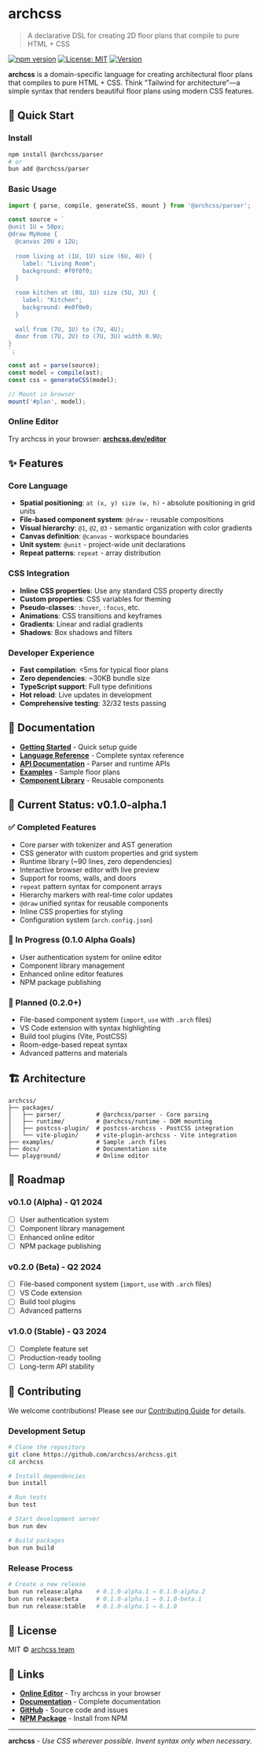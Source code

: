 # archcss

> A declarative DSL for creating 2D floor plans that compile to pure HTML + CSS

[![npm version](https://badge.fury.io/js/@archcss%2Fparser.svg)](https://badge.fury.io/js/@archcss%2Fparser)
[![License: MIT](https://img.shields.io/badge/License-MIT-yellow.svg)](https://opensource.org/licenses/MIT)
[![Version](https://img.shields.io/badge/version-0.1.0--alpha.1-blue.svg)](https://github.com/archcss/archcss)

**archcss** is a domain-specific language for creating architectural floor plans that compiles to pure HTML + CSS. Think "Tailwind for architecture"—a simple syntax that renders beautiful floor plans using modern CSS features.

## 🚀 Quick Start

### Install

```bash
npm install @archcss/parser
# or
bun add @archcss/parser
```

### Basic Usage

```javascript
import { parse, compile, generateCSS, mount } from '@archcss/parser';

const source = `
@unit 1U = 50px;
@draw MyHome {
  @canvas 20U x 12U;
  
  room living at (1U, 1U) size (6U, 4U) {
    label: "Living Room";
    background: #f0f0f0;
  }
  
  room kitchen at (8U, 1U) size (5U, 3U) {
    label: "Kitchen";
    background: #e0f0e0;
  }
  
  wall from (7U, 1U) to (7U, 4U);
  door from (7U, 2U) to (7U, 3U) width 0.9U;
}
`;

const ast = parse(source);
const model = compile(ast);
const css = generateCSS(model);

// Mount in browser
mount('#plan', model);
```

### Online Editor

Try archcss in your browser: **[archcss.dev/editor](https://archcss.dev/editor)**

## ✨ Features

### Core Language
- **Spatial positioning**: `at (x, y) size (w, h)` - absolute positioning in grid units
- **File-based component system**: `@draw` - reusable compositions
- **Visual hierarchy**: `@1`, `@2`, `@3` - semantic organization with color gradients
- **Canvas definition**: `@canvas` - workspace boundaries
- **Unit system**: `@unit` - project-wide unit declarations
- **Repeat patterns**: `repeat` - array distribution

### CSS Integration
- **Inline CSS properties**: Use any standard CSS property directly
- **Custom properties**: CSS variables for theming
- **Pseudo-classes**: `:hover`, `:focus`, etc.
- **Animations**: CSS transitions and keyframes
- **Gradients**: Linear and radial gradients
- **Shadows**: Box shadows and filters

### Developer Experience
- **Fast compilation**: <5ms for typical floor plans
- **Zero dependencies**: ~30KB bundle size
- **TypeScript support**: Full type definitions
- **Hot reload**: Live updates in development
- **Comprehensive testing**: 32/32 tests passing

## 📖 Documentation

- **[Getting Started](https://archcss.dev/docs/getting-started)** - Quick setup guide
- **[Language Reference](https://archcss.dev/docs/language)** - Complete syntax reference
- **[API Documentation](https://archcss.dev/docs/api)** - Parser and runtime APIs
- **[Examples](https://archcss.dev/docs/examples)** - Sample floor plans
- **[Component Library](https://archcss.dev/docs/components)** - Reusable components

## 🎯 Current Status: v0.1.0-alpha.1

### ✅ Completed Features
- Core parser with tokenizer and AST generation
- CSS generator with custom properties and grid system
- Runtime library (~90 lines, zero dependencies)
- Interactive browser editor with live preview
- Support for rooms, walls, and doors
- `repeat` pattern syntax for component arrays
- Hierarchy markers with real-time color updates
- `@draw` unified syntax for reusable components
- Inline CSS properties for styling
- Configuration system (`arch.config.json`)

### 🚧 In Progress (0.1.0 Alpha Goals)
- User authentication system for online editor
- Component library management
- Enhanced online editor features
- NPM package publishing

### 🔮 Planned (0.2.0+)
- File-based component system (`import`, `use` with `.arch` files)
- VS Code extension with syntax highlighting
- Build tool plugins (Vite, PostCSS)
- Room-edge-based repeat syntax
- Advanced patterns and materials

## 🏗️ Architecture

```
archcss/
├── packages/
│   ├── parser/          # @archcss/parser - Core parsing
│   ├── runtime/         # @archcss/runtime - DOM mounting
│   ├── postcss-plugin/  # postcss-archcss - PostCSS integration
│   └── vite-plugin/     # vite-plugin-archcss - Vite integration
├── examples/            # Sample .arch files
├── docs/                # Documentation site
└── playground/          # Online editor
```

## 🚀 Roadmap

### v0.1.0 (Alpha) - Q1 2024
- [ ] User authentication system
- [ ] Component library management
- [ ] Enhanced online editor
- [ ] NPM package publishing

### v0.2.0 (Beta) - Q2 2024
- [ ] File-based component system (`import`, `use` with `.arch` files)
- [ ] VS Code extension
- [ ] Build tool plugins
- [ ] Advanced patterns

### v1.0.0 (Stable) - Q3 2024
- [ ] Complete feature set
- [ ] Production-ready tooling
- [ ] Long-term API stability

## 🤝 Contributing

We welcome contributions! Please see our [Contributing Guide](CONTRIBUTING.md) for details.

### Development Setup

```bash
# Clone the repository
git clone https://github.com/archcss/archcss.git
cd archcss

# Install dependencies
bun install

# Run tests
bun test

# Start development server
bun run dev

# Build packages
bun run build
```

### Release Process

```bash
# Create a new release
bun run release:alpha    # 0.1.0-alpha.1 → 0.1.0-alpha.2
bun run release:beta     # 0.1.0-alpha.1 → 0.1.0-beta.1
bun run release:stable   # 0.1.0-alpha.1 → 0.1.0
```

## 📄 License

MIT © [archcss team](https://github.com/archcss/archcss)

## 🔗 Links

- **[Online Editor](https://archcss.dev/editor)** - Try archcss in your browser
- **[Documentation](https://archcss.dev/docs)** - Complete documentation
- **[GitHub](https://github.com/archcss/archcss)** - Source code and issues
- **[NPM Package](https://www.npmjs.com/package/@archcss/parser)** - Install from NPM

---

**archcss** - *Use CSS wherever possible. Invent syntax only when necessary.*

